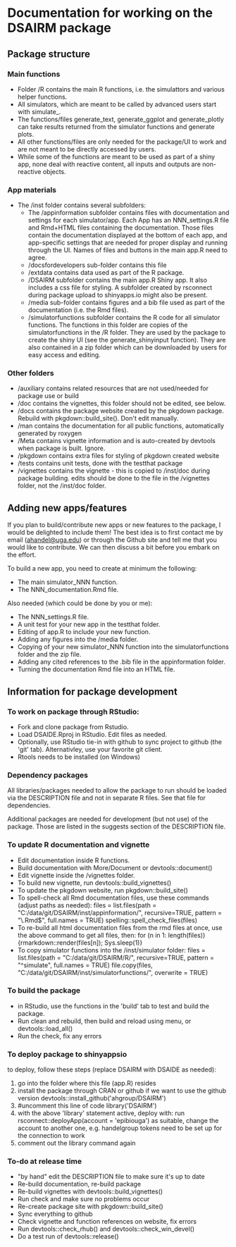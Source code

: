 # Documentation for working on the DSAIRM package 

## Package structure 

### Main functions
* Folder /R contains the main R functions, i.e. the simulattors and various helper functions. 
* All simulators, which are meant to be called by advanced users start with simulate_. 
* The functions/files generate_text, generate_ggplot and generate_plotly can take results returned from the simulator functions and generate plots. 
* All other functions/files are only needed for the package/UI to work and are not meant to be directly accessed by users.
* While some of the functions are meant to be used as part of a shiny app, none deal with reactive content, all inputs and outputs are non-reactive objects.

### App materials
* The /inst folder contains several subfolders: 
  * The /appinformation subfolder contains files with documentation and settings for each simulator/app. Each App has an NNN_settings.R file and Rmd+HTML files containing the documentation. Those files contain the documentation displayed at the bottom of each app, and app-specific settings that are needed for proper display and running through the UI. Names of files and buttons in the main app.R need to agree.
  * /docsfordevelopers sub-folder contains this file
  * /extdata contains data used as part of the R package.
  * /DSAIRM subfolder contains the main app.R Shiny app. It also includes a css file for styling. A subfolder created by rsconnect during package upload to shinyapps.io might also be present. 
  * /media sub-folder contains figures and a bib file used as part of the documentation (i.e. the Rmd files). 
  * /simulatorfunctions subfolder contains the R code for all simulator functions. The functions in this folder are copies of the simulatorfunctions in the /R folder. They are used by the package to create the shiny UI (see the generate_shinyinput function). They are also contained in a zip folder which can be downloaded by users for easy access and editing.


### Other folders

* /auxiliary contains related resources that are not used/needed for package use or build
* /doc contains the vignettes, this folder should not be edited, see below.
* /docs contains the package website created by the pkgdown package. Rebuild with pkgdown::build_site(). Don't edit manually.
* /man contains the documentation for all public functions, automatically generated by roxygen
* /Meta contains vignette information and is auto-created by devtools when package is built. Ignore.
* /pkgdown contains extra files for styling of pkgdown created website
* /tests contains unit tests, done with the testthat package
* /vignettes contains the vignette - this is copied to /inst/doc during package building. edits should be done to the file in the /vignettes folder, not the /inst/doc folder.


## Adding new apps/features

If you plan to build/contribute new apps or new features to the package, I would be delighted to include them! The best idea is to first contact me by email (ahandel@uga.edu) or through the Github site and tell me that you would like to contribute. We can then discuss a bit before you embark on the effort. 

To build a new app, you need to create at minimum the following:

* The main simulator_NNN function.
* The NNN_documentation.Rmd file.

Also needed (which could be done by you or me):

* The NNN_settings.R file. 
* A unit test for your new app in the testthat folder.
* Editing of app.R to include your new function.
* Adding any figures into the /media folder.
* Copying of your new simulator_NNN function into the simulatorfunctions folder and the zip file.
* Adding any cited references to the .bib file in the appinformation folder.
* Turning the documentation Rmd file into an HTML file.

## Information for package development

### To work on package through RStudio: 
* Fork and clone package from Rstudio.
* Load DSAIDE.Rproj in RStudio. Edit files as needed.
* Optionally, use RStudio tie-in with github to sync project to github (the 'git' tab). Alternativley, use your favorite git client.
* Rtools needs to be installed (on Windows)

### Dependency packages 
All libraries/packages needed to allow the package to run should be loaded via the DESCRIPTION file and not in separate R files. See that file for dependencies.

Additional packages are needed for development (but not use) of the package. Those are listed in the suggests section of the DESCRIPTION file. 

### To update R documentation and vignette
* Edit documentation inside R functions. 
* Build documentation with More/Document or devtools::document()
* Edit vignette inside the /vignettes folder.
* To build new vignette, run devtools::build_vignettes()
* To update the pkgdown website, run pkgdown::build_site()
* To spell-check all Rmd documentation files, use these commands (adjust paths as needed):
files = list.files(path = "C:/data/git/DSAIRM/inst/appinformation/", recursive=TRUE, pattern = "\\.Rmd$", full.names = TRUE)
spelling::spell_check_files(files)
* To re-build all html documentation files from the rmd files at once, use the above command to get all files, then:
for (n in 1: length(files)) {rmarkdown::render(files[n]); Sys.sleep(1)}
* To copy simulator functions into the /inst/simulator folder:
files = list.files(path = "C:/data/git/DSAIRM/R/", recursive=TRUE, pattern = "^simulate", full.names = TRUE)
file.copy(files, "C:/data/git/DSAIRM/inst/simulatorfunctions/", overwrite = TRUE)

### To build the package
* in RStudio, use the functions in the 'build' tab to test and build the package.
* Run clean and rebuild, then build and reload using menu, or devtools::load_all()
* Run the check, fix any errors 

### To deploy package to shinyappsio
to deploy, follow these steps (replace DSAIRM with DSAIDE as needed):
1. go into the folder where this file (app.R) resides
2. install the package through CRAN or github if we want to use the github version
devtools::install_github('ahgroup/DSAIRM')
3. #uncomment this line of code
library('DSAIRM')
4. with the above 'library' statement active, deploy with:
 run rsconnect::deployApp(account = 'epibiouga')
 as suitable, change the account to another one, e.g. handelgroup
 tokens need to be set up for the connection to work
5. comment out the library command again

### To-do at release time 
* "by hand" edit the DESCRIPTION file to make sure it's up to date
* Re-build documentation, re-build package
* Re-build vignettes with devtools::build_vignettes()
* Run check and make sure no problems occur
* Re-create package site with pkgdown::build_site()
* Sync everything to github
* Check vignette and function references on website, fix errors
* Run devtools::check_rhub() and devtools::check_win_devel()
* Do a test run of devtools::release()
